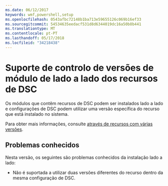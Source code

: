 ```yaml
---
ms.date: 06/12/2017
keywords: wmf,powershell,setup
ms.openlocfilehash: 0543afbc72148b1ba713e59655126c069b16ef33
ms.sourcegitcommit: 54534635eedacf531d8d6344019dc16a50b8b441
ms.translationtype: MT
ms.contentlocale: pt-PT
ms.lasthandoff: 05/17/2018
ms.locfileid: "34218438"
---
```

# <a name="side-by-side-module-versioning-support-for-dsc-resources"></a>Suporte de controlo de versões de módulo de lado a lado dos recursos de DSC

Os módulos que contêm recursos de DSC podem ser instalados lado a lado e configurações de DSC podem utilizar uma versão específica do recurso que está instalado no sistema.

Para obter mais informações, consulte [através de recursos com várias versões](https://msdn.microsoft.com/powershell/dsc/sxsresource).

## <a name="known-issues"></a>Problemas conhecidos

Nesta versão, os seguintes são problemas conhecidos da instalação lado a lado:

-   Não é suportada a utilizar duas versões diferentes do recurso dentro da mesma configuração de DSC.
